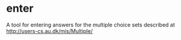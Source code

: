 enter
=====

A tool for entering answers for the multiple choice sets described at http://users-cs.au.dk/mis/Multiple/
